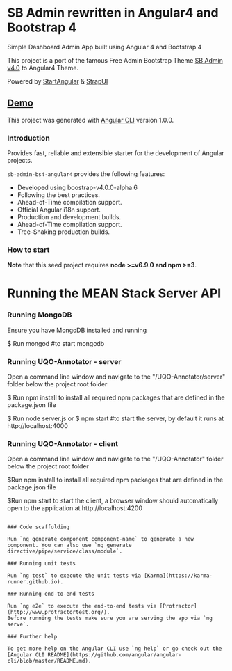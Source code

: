 # SB Admin rewritten in Angular4 and Bootstrap 4

Simple Dashboard Admin App built using Angular 4 and Bootstrap 4

This project is a port of the famous Free Admin Bootstrap Theme [SB Admin v4.0](http://startbootstrap.com/template-overviews/sb-admin-2/) to Angular4 Theme.

Powered by [StartAngular](http://startangular.com/) & [StrapUI](http://strapui.com/)

## [Demo](http://rawgit.com/start-angular/SB-Admin-BS4-Angular-4/master/dist/)

This project was generated with [Angular CLI](https://github.com/angular/angular-cli) version 1.0.0.

### Introduction
Provides fast, reliable and extensible starter for the development of Angular projects.

`sb-admin-bs4-angular4` provides the following features:
- Developed using boostrap-v4.0.0-alpha.6
- Following the best practices.
- Ahead-of-Time compilation support.
- Official Angular i18n support.
- Production and development builds.
- Ahead-of-Time compilation support.
- Tree-Shaking production builds.

### How to start
**Note** that this seed project requires  **node >=v6.9.0 and npm >=3**.

# Running the MEAN Stack Server API

### Running MongoDB
Ensure you have MongoDB installed and running

$ Run mongod 
#to start mongodb

### Running UQO-Annotator - server 
Open a command line window and navigate to the "/UQO-Annotator/server" folder below the project root folder

$ Run npm install 
to install all required npm packages that are defined in the package.json file
 
$ Run node server.js or 
$ npm start 
#to start the server, by default it runs at http://localhost:4000

### Running UQO-Annotator - client
Open a command line window and navigate to the "/UQO-Annotator" folder below the project root folder
 
$Run npm install 
to install all required npm packages that are defined in the package.json file
 
$Run npm start 
to start the client, a browser window should automatically open to the application at http://localhost:4200
```

### Code scaffolding

Run `ng generate component component-name` to generate a new component. You can also use `ng generate directive/pipe/service/class/module`.

### Running unit tests

Run `ng test` to execute the unit tests via [Karma](https://karma-runner.github.io).

### Running end-to-end tests

Run `ng e2e` to execute the end-to-end tests via [Protractor](http://www.protractortest.org/).
Before running the tests make sure you are serving the app via `ng serve`.

### Further help

To get more help on the Angular CLI use `ng help` or go check out the [Angular CLI README](https://github.com/angular/angular-cli/blob/master/README.md).
